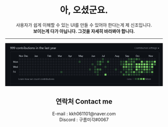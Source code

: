 <div align=center>
<h1>아, 오셨군요.</h1>
<span>사용자가 쉽게 이해할 수 있는 UI를 만들 수 있어야 한다는게 제 신조입니다.</span><br>
<b>보이는게 다가 아닙니다. 그것을 자세히 바라봐야 합니다.</b>
<hr>
<img src = "./999contributions.png" title="Congratulations My 999 Contributions!!!"/>
<h2>
연락처 Contact me
</h2>
E-mail : kkh061101@naver.com<br>
Discord : 구름미각#0067<br>
</div>

